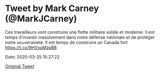 # Tweet by Mark Carney (@MarkJCarney)

Ces travailleurs vont construire une flotte militaire solide et moderne. Il est temps d'investir massivement dans notre défense nationale et de protéger notre souveraineté. Il est temps de construire un Canada fort. https://t.co/9HVxuMzpB8

Date: 2025-03-25 15:27:22

[Original Tweet](https://x.com/MarkJCarney/status/1904555716150518074)
